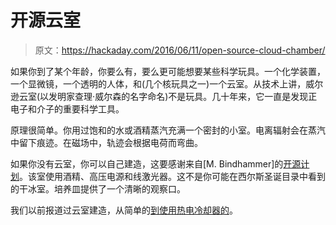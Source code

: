 # 开源云室

> 原文：<https://hackaday.com/2016/06/11/open-source-cloud-chamber/>

如果你到了某个年龄，你要么有，要么更可能想要某些科学玩具。一个化学装置，一个显微镜，一个透明的人体，和(几个核玩具之一)一个云室。从技术上讲，威尔逊云室(以发明家查理·威尔森的名字命名)不是玩具。几十年来，它一直是发现正电子和介子的重要科学工具。

原理很简单。你用过饱和的水或酒精蒸汽充满一个密封的小室。电离辐射会在蒸汽中留下痕迹。在磁场中，轨迹会根据电荷而弯曲。

如果你没有云室，你可以自己建造，这要感谢来自[M. Bindhammer]的[开源计划](https://hackaday.io/project/11896-open-source-expansion-cloud-chamber)。该室使用酒精、高压电源和线激光器。这不是你可能在西尔斯圣诞目录中看到的干冰室。培养皿提供了一个清晰的观察口。

我们以前报道过云室建造，从简单的[到使用](http://hackaday.com/2011/01/23/your-very-own-cloud-chamber/)[热电冷却器的](http://hackaday.com/2012/09/24/an-actively-cooled-cloud-chamber/)。